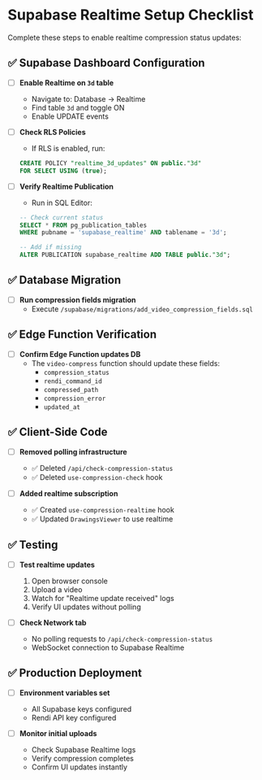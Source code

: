 # Supabase Realtime Setup Checklist

Complete these steps to enable realtime compression status updates:

## ✅ Supabase Dashboard Configuration

- [ ] **Enable Realtime on `3d` table**
  - Navigate to: Database → Realtime
  - Find table `3d` and toggle ON
  - Enable UPDATE events

- [ ] **Check RLS Policies** 
  - If RLS is enabled, run:
  ```sql
  CREATE POLICY "realtime_3d_updates" ON public."3d"
  FOR SELECT USING (true);
  ```

- [ ] **Verify Realtime Publication**
  - Run in SQL Editor:
  ```sql
  -- Check current status
  SELECT * FROM pg_publication_tables 
  WHERE pubname = 'supabase_realtime' AND tablename = '3d';
  
  -- Add if missing
  ALTER PUBLICATION supabase_realtime ADD TABLE public."3d";
  ```

## ✅ Database Migration

- [ ] **Run compression fields migration**
  - Execute `/supabase/migrations/add_video_compression_fields.sql`

## ✅ Edge Function Verification

- [ ] **Confirm Edge Function updates DB**
  - The `video-compress` function should update these fields:
    - `compression_status` 
    - `rendi_command_id`
    - `compressed_path`
    - `compression_error`
    - `updated_at`

## ✅ Client-Side Code

- [ ] **Removed polling infrastructure**
  - ✅ Deleted `/api/check-compression-status`
  - ✅ Deleted `use-compression-check` hook
  
- [ ] **Added realtime subscription**
  - ✅ Created `use-compression-realtime` hook
  - ✅ Updated `DrawingsViewer` to use realtime

## ✅ Testing

- [ ] **Test realtime updates**
  1. Open browser console
  2. Upload a video
  3. Watch for "Realtime update received" logs
  4. Verify UI updates without polling

- [ ] **Check Network tab**
  - No polling requests to `/api/check-compression-status`
  - WebSocket connection to Supabase Realtime

## ✅ Production Deployment

- [ ] **Environment variables set**
  - All Supabase keys configured
  - Rendi API key configured

- [ ] **Monitor initial uploads**
  - Check Supabase Realtime logs
  - Verify compression completes
  - Confirm UI updates instantly